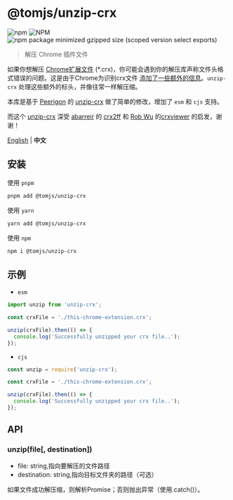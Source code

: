 # @tomjs/unzip-crx

![npm](https://img.shields.io/npm/v/@tomjs/unzip-crx) ![NPM](https://img.shields.io/npm/l/@tomjs/unzip-crx) ![npm package minimized gzipped size (scoped version select exports)](https://img.shields.io/bundlejs/size/@tomjs/unzip-crx)

> 解压 Chrome 插件文件

如果你想解压 [Chrome扩展文件](https://developer.chrome.com/extensions) (\*.crx)，你可能会遇到你的解压库声称文件头格式错误的问题。这是由于Chrome为识别crx文件 [添加了一些额外的信息](https://developer.chrome.com/extensions/crx)。`unzip-crx` 处理这些额外的标头，并像往常一样解压缩。

本库是基于 [Peerigon](https://github.com/peerigon) 的 [unzip-crx](https://github.com/peerigon/unzip-crx) 做了简单的修改，增加了 `esm` 和 `cjs` 支持。

而这个 [unzip-crx](https://github.com/peerigon/unzip-crx) 深受 [abarreir](https://github.com/abarreir) 的 [crx2ff](https://github.com/abarreir/crx2ff) 和 [Rob Wu](https://github.com/Rob--W) 的[crxviewer](https://github.com/Rob--W/crxviewer) 的启发，谢谢！

[English](./README.md) | **中文**

## 安装

使用 `pnpm`

```bash
pnpm add @tomjs/unzip-crx
```

使用 `yarn`

```bash
yarn add @tomjs/unzip-crx
```

使用 `npm`

```bash
npm i @tomjs/unzip-crx
```

## 示例

- `esm`

```js
import unzip from 'unzip-crx';

const crxFile = './this-chrome-extension.crx';

unzip(crxFile).then(() => {
  console.log('Successfully unzipped your crx file..');
});
```

- `cjs`

```js
const unzip = require('unzip-crx');

const crxFile = './this-chrome-extension.crx';

unzip(crxFile).then(() => {
  console.log('Successfully unzipped your crx file..');
});
```

## API

### unzip(file[, destination])

- file: string,指向要解压的文件路径
- destination: string,指向目标文件夹的路径（可选）

如果文件成功解压缩，则解析Promise；否则抛出异常（使用.catch()）。
